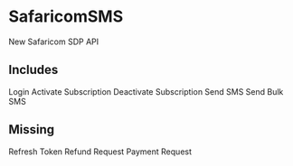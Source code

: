 # SafaricomSMS
New Safaricom SDP API

## Includes
Login
Activate Subscription
Deactivate Subscription
Send SMS
Send Bulk SMS

## Missing
Refresh Token
Refund Request
Payment Request
